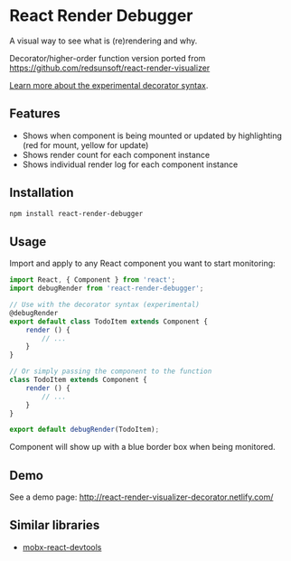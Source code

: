 React Render Debugger
============
A visual way to see what is (re)rendering and why.

Decorator/higher-order function version ported from <https://github.com/redsunsoft/react-render-visualizer>

[Learn more about the experimental decorator syntax](https://github.com/loganfsmyth/babel-plugin-transform-decorators-legacy#why-legacy).

Features
--------
- Shows when component is being mounted or updated by highlighting (red for mount, yellow for update)
- Shows render count for each component instance
- Shows individual render log for each component instance

Installation
------------

```sh
npm install react-render-debugger
```

Usage
-----
Import and apply to any React component you want to start monitoring:

```js
import React, { Component } from 'react';
import debugRender from 'react-render-debugger';

// Use with the decorator syntax (experimental)
@debugRender
export default class TodoItem extends Component {
    render () {
        // ...
    }
}

// Or simply passing the component to the function
class TodoItem extends Component {
    render () {
        // ...
    }
}

export default debugRender(TodoItem);
```
Component will show up with a blue border box when being monitored.


Demo
----
See a demo page: <http://react-render-visualizer-decorator.netlify.com/>

Similar libraries
-----------------

* [mobx-react-devtools](https://github.com/mobxjs/mobx-react-devtools)
